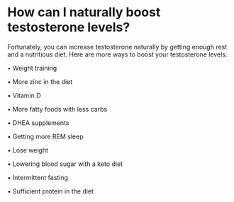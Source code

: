 # How can I naturally boost testosterone levels?

Fortunately, you can increase testosterone naturally by getting enough rest and a nutritious diet. Here are more ways to boost your testosterone levels:

• Weight training

• More zinc in the diet

• Vitamin D

• More fatty foods with less carbs

• DHEA supplements

• Getting more REM sleep

• Lose weight

• Lowering blood sugar with a keto diet

• Intermittent fasting

• Sufficient protein in the diet